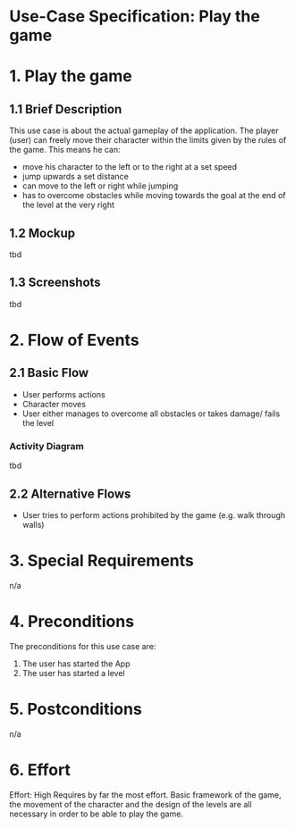 # Use-Case Specification: Play the game

# 1. Play the game

## 1.1 Brief Description
This use case is about the actual gameplay of the application. The player (user) can freely move their character within the limits given by the rules of the game. This means he can:
- move his character to the left or to the right at a set speed
- jump upwards a set distance
- can move to the left or right while jumping
- has to overcome obstacles while moving towards the goal at the end of the level at the very right
## 1.2 Mockup 
tbd

## 1.3 Screenshots
tbd

# 2. Flow of Events

## 2.1 Basic Flow
- User performs actions
- Character moves
- User either manages to overcome all obstacles or takes damage/ fails the level

### Activity Diagram
tbd


## 2.2 Alternative Flows
- User tries to perform actions prohibited by the game (e.g. walk through walls)

# 3. Special Requirements
n/a

# 4. Preconditions
The preconditions for this use case are:
1. The user has started the App
2. The user has started a level

# 5. Postconditions
n/a

# 6. Effort

Effort: High
Requires by far the most effort. Basic framework of the game, the movement of the character and the design of the levels are all necessary in order to be able to play the game.

